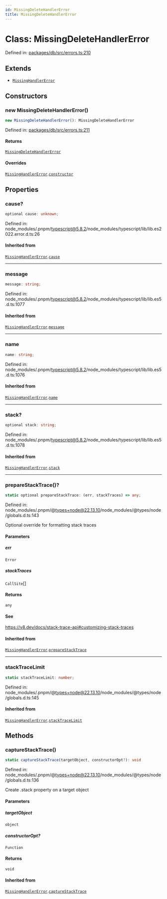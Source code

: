 ```yaml
---
id: MissingDeleteHandlerError
title: MissingDeleteHandlerError
---
```


<!-- DO NOT EDIT: this page is autogenerated from the type comments -->

# Class: MissingDeleteHandlerError

Defined in: [packages/db/src/errors.ts:210](https://github.com/TanStack/db/blob/main/packages/db/src/errors.ts#L210)

## Extends

- [`MissingHandlerError`](../missinghandlererror.md)

## Constructors

### new MissingDeleteHandlerError()

```ts
new MissingDeleteHandlerError(): MissingDeleteHandlerError
```

Defined in: [packages/db/src/errors.ts:211](https://github.com/TanStack/db/blob/main/packages/db/src/errors.ts#L211)

#### Returns

[`MissingDeleteHandlerError`](../missingdeletehandlererror.md)

#### Overrides

[`MissingHandlerError`](../missinghandlererror.md).[`constructor`](../MissingHandlerError.md#constructors)

## Properties

### cause?

```ts
optional cause: unknown;
```

Defined in: node\_modules/.pnpm/typescript@5.8.2/node\_modules/typescript/lib/lib.es2022.error.d.ts:26

#### Inherited from

[`MissingHandlerError`](../missinghandlererror.md).[`cause`](../MissingHandlerError.md#cause)

***

### message

```ts
message: string;
```

Defined in: node\_modules/.pnpm/typescript@5.8.2/node\_modules/typescript/lib/lib.es5.d.ts:1077

#### Inherited from

[`MissingHandlerError`](../missinghandlererror.md).[`message`](../MissingHandlerError.md#message-1)

***

### name

```ts
name: string;
```

Defined in: node\_modules/.pnpm/typescript@5.8.2/node\_modules/typescript/lib/lib.es5.d.ts:1076

#### Inherited from

[`MissingHandlerError`](../missinghandlererror.md).[`name`](../MissingHandlerError.md#name)

***

### stack?

```ts
optional stack: string;
```

Defined in: node\_modules/.pnpm/typescript@5.8.2/node\_modules/typescript/lib/lib.es5.d.ts:1078

#### Inherited from

[`MissingHandlerError`](../missinghandlererror.md).[`stack`](../MissingHandlerError.md#stack)

***

### prepareStackTrace()?

```ts
static optional prepareStackTrace: (err, stackTraces) => any;
```

Defined in: node\_modules/.pnpm/@types+node@22.13.10/node\_modules/@types/node/globals.d.ts:143

Optional override for formatting stack traces

#### Parameters

##### err

`Error`

##### stackTraces

`CallSite`[]

#### Returns

`any`

#### See

https://v8.dev/docs/stack-trace-api#customizing-stack-traces

#### Inherited from

[`MissingHandlerError`](../missinghandlererror.md).[`prepareStackTrace`](../MissingHandlerError.md#preparestacktrace)

***

### stackTraceLimit

```ts
static stackTraceLimit: number;
```

Defined in: node\_modules/.pnpm/@types+node@22.13.10/node\_modules/@types/node/globals.d.ts:145

#### Inherited from

[`MissingHandlerError`](../missinghandlererror.md).[`stackTraceLimit`](../MissingHandlerError.md#stacktracelimit)

## Methods

### captureStackTrace()

```ts
static captureStackTrace(targetObject, constructorOpt?): void
```

Defined in: node\_modules/.pnpm/@types+node@22.13.10/node\_modules/@types/node/globals.d.ts:136

Create .stack property on a target object

#### Parameters

##### targetObject

`object`

##### constructorOpt?

`Function`

#### Returns

`void`

#### Inherited from

[`MissingHandlerError`](../missinghandlererror.md).[`captureStackTrace`](../MissingHandlerError.md#capturestacktrace)
